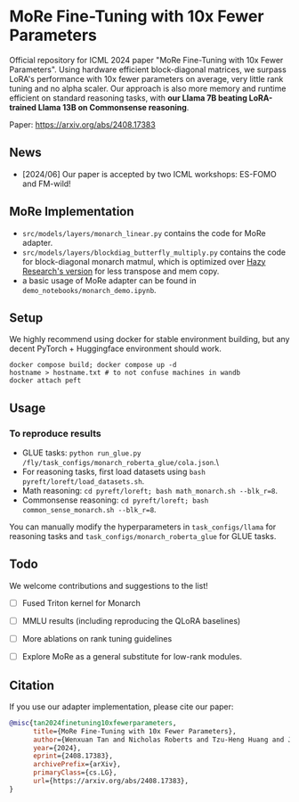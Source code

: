 # MoRe Fine-Tuning with 10x Fewer Parameters
Official repository for ICML 2024 paper "MoRe Fine-Tuning with 10x Fewer Parameters". Using hardware efficient block-diagonal matrices, we surpass LoRA's performance with 10x fewer parameters on average, very little rank tuning and no alpha scaler. Our approach is also more memory and runtime efficient on standard reasoning tasks, with **our Llama 7B beating LoRA-trained Llama 13B on Commonsense reasoning**.

Paper: https://arxiv.org/abs/2408.17383

## News
- [2024/06] Our paper is accepted by two ICML workshops: ES-FOMO and FM-wild!

## MoRe Implementation
* `src/models/layers/monarch_linear.py` contains the code for MoRe adapter.
* `src/models/layers/blockdiag_butterfly_multiply.py` contains the code for block-diagonal monarch matmul, which is optimized over [Hazy Research's version](https://github.com/HazyResearch/fly) for less transpose and mem copy.
* a basic usage of MoRe adapter can be found in `demo_notebooks/monarch_demo.ipynb`.
## Setup
We highly recommend using docker for stable environment building, but any decent PyTorch + Huggingface environment should work.
```
docker compose build; docker compose up -d
hostname > hostname.txt # to not confuse machines in wandb
docker attach peft
```

## Usage
### To reproduce results
* GLUE tasks: `python run_glue.py /fly/task_configs/monarch_roberta_glue/cola.json`.\
* For reasoning tasks, first load datasets using `bash pyreft/loreft/load_datasets.sh`.
* Math reasoning: `cd pyreft/loreft; bash math_monarch.sh --blk_r=8`.
* Commonsense reasoning: `cd pyreft/loreft; bash common_sense_monarch.sh --blk_r=8`.

You can manually modify the hyperparameters in `task_configs/llama` for reasoning tasks and
`task_configs/monarch_roberta_glue` for GLUE tasks.

## Todo
We welcome contributions and suggestions to the list!
- [ ] Fused Triton kernel for Monarch
- [ ] MMLU results (including reproducing the QLoRA baselines)
- [ ] More ablations on rank tuning guidelines
- [ ] Explore MoRe as a general substitute for low-rank modules.


## Citation
If you use our adapter implementation, please cite our paper:
```bibtex
@misc{tan2024finetuning10xfewerparameters,
      title={MoRe Fine-Tuning with 10x Fewer Parameters},
      author={Wenxuan Tan and Nicholas Roberts and Tzu-Heng Huang and Jitian Zhao and John Cooper and Samuel Guo and Chengyu Duan and Frederic Sala},
      year={2024},
      eprint={2408.17383},
      archivePrefix={arXiv},
      primaryClass={cs.LG},
      url={https://arxiv.org/abs/2408.17383},
}
```
